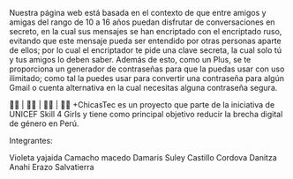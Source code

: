 Nuestra página web está basada en el contexto de que entre amigos y amigas del rango de 10 a 16 años puedan disfrutar de conversaciones en secreto, en la cual sus mensajes se han encriptado con el encriptado ruso, evitando que este mensaje pueda ser entendido por otras personas aparte de ellos; por lo cual el encriptador te pide una clave secreta, la cual solo tú y tus amigos lo deben saber. Además de esto, como un Plus, se te proporciona un generador de contraseñas para que la puedas usar con uso ilimitado; como tal la puedes usar para convertir una contraseña para algún Gmail o cuenta alternativa en la cual necesitas alguna contraseña segura.

👩‍💻 | 👩‍🔬 | 👩‍⚕ | 👩‍🏫
+ChicasTec es un proyecto que parte de la iniciativa de UNICEF Skill 4 Girls y tiene como principal objetivo reducir la brecha digital de género en Perú.

Integrantes:

Violeta yajaida Camacho macedo
Damaris Suley Castillo Cordova
Danitza Anahi Erazo Salvatierra
